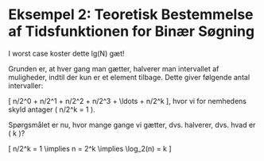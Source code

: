 # Eksempel 2: Teoretisk Bestemmelse af Tidsfunktionen for Binær Søgning

I worst case koster dette lg(N) gæt!

Grunden er, at hver gang man gætter, halverer man intervallet af muligheder, indtil der kun er et element tilbage. Dette giver følgende antal intervaller:

\[ n/2^0 + n/2^1 + n/2^2 + n/2^3 + \ldots + n/2^k \], hvor vi for nemhedens skyld antager \( n/2^k = 1 \).

Spørgsmålet er nu, hvor mange gange vi gætter, dvs. halverer, dvs. hvad er \( k \)?

\[ n/2^k = 1 \implies n = 2^k \implies \log_2(n) = k \]
